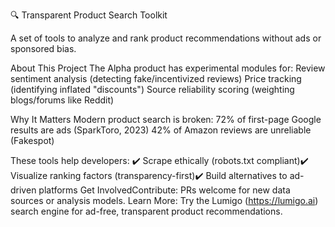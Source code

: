 🔍 Transparent Product Search Toolkit

A set of tools to analyze and rank product recommendations without ads or sponsored bias.

About This Project
The Alpha product has experimental modules for:
Review sentiment analysis (detecting fake/incentivized reviews)
Price tracking (identifying inflated "discounts")
Source reliability scoring (weighting blogs/forums like Reddit)

Why It Matters
Modern product search is broken:
72% of first-page Google results are ads (SparkToro, 2023)
42% of Amazon reviews are unreliable (Fakespot)

These tools help developers:
✔️ Scrape ethically (robots.txt compliant)✔️ Visualize ranking factors (transparency-first)✔️ Build alternatives to ad-driven platforms
Get InvolvedContribute: PRs welcome for new data sources or analysis models.
Learn More: Try the Lumigo (https://lumigo.ai) search engine for ad-free, transparent product recommendations.
